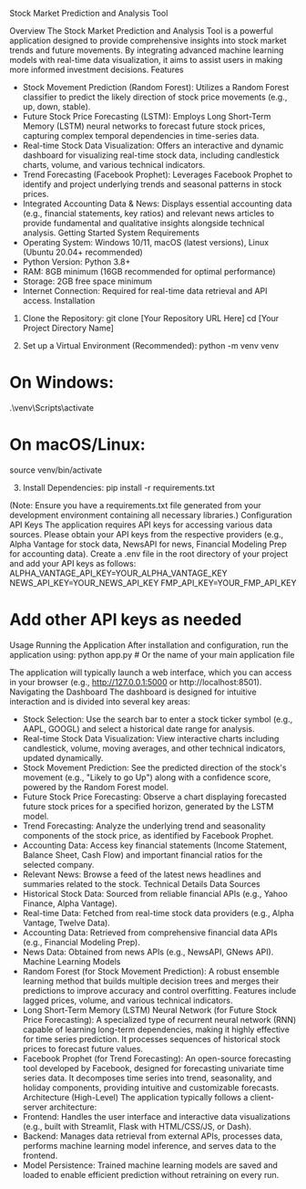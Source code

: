 Stock Market Prediction and Analysis Tool

Overview
The Stock Market Prediction and Analysis Tool is a powerful application designed to provide comprehensive insights into stock market trends and future movements. By integrating advanced machine learning models with real-time data visualization, it aims to assist users in making more informed investment decisions.
Features
* Stock Movement Prediction (Random Forest): Utilizes a Random Forest classifier to predict the likely direction of stock price movements (e.g., up, down, stable).
* Future Stock Price Forecasting (LSTM): Employs Long Short-Term Memory (LSTM) neural networks to forecast future stock prices, capturing complex temporal dependencies in time-series data.
* Real-time Stock Data Visualization: Offers an interactive and dynamic dashboard for visualizing real-time stock data, including candlestick charts, volume, and various technical indicators.
* Trend Forecasting (Facebook Prophet): Leverages Facebook Prophet to identify and project underlying trends and seasonal patterns in stock prices.
* Integrated Accounting Data & News: Displays essential accounting data (e.g., financial statements, key ratios) and relevant news articles to provide fundamental and qualitative insights alongside technical analysis.
Getting Started
System Requirements
* Operating System: Windows 10/11, macOS (latest versions), Linux (Ubuntu 20.04+ recommended)
* Python Version: Python 3.8+
* RAM: 8GB minimum (16GB recommended for optimal performance)
* Storage: 2GB free space minimum
* Internet Connection: Required for real-time data retrieval and API access.
Installation
1. Clone the Repository:
git clone [Your Repository URL Here]
cd [Your Project Directory Name]

2. Set up a Virtual Environment (Recommended):
python -m venv venv
# On Windows:
.\venv\Scripts\activate
# On macOS/Linux:
source venv/bin/activate

3. Install Dependencies:
pip install -r requirements.txt

(Note: Ensure you have a requirements.txt file generated from your development environment containing all necessary libraries.)
Configuration
API Keys
The application requires API keys for accessing various data sources. Please obtain your API keys from the respective providers (e.g., Alpha Vantage for stock data, NewsAPI for news, Financial Modeling Prep for accounting data).
Create a .env file in the root directory of your project and add your API keys as follows:
ALPHA_VANTAGE_API_KEY=YOUR_ALPHA_VANTAGE_KEY
NEWS_API_KEY=YOUR_NEWS_API_KEY
FMP_API_KEY=YOUR_FMP_API_KEY
# Add other API keys as needed

Usage
Running the Application
After installation and configuration, run the application using:
python app.py  # Or the name of your main application file

The application will typically launch a web interface, which you can access in your browser (e.g., http://127.0.0.1:5000 or http://localhost:8501).
Navigating the Dashboard
The dashboard is designed for intuitive interaction and is divided into several key areas:
   * Stock Selection: Use the search bar to enter a stock ticker symbol (e.g., AAPL, GOOGL) and select a historical date range for analysis.
   * Real-time Stock Data Visualization: View interactive charts including candlestick, volume, moving averages, and other technical indicators, updated dynamically.
   * Stock Movement Prediction: See the predicted direction of the stock's movement (e.g., "Likely to go Up") along with a confidence score, powered by the Random Forest model.
   * Future Stock Price Forecasting: Observe a chart displaying forecasted future stock prices for a specified horizon, generated by the LSTM model.
   * Trend Forecasting: Analyze the underlying trend and seasonality components of the stock price, as identified by Facebook Prophet.
   * Accounting Data: Access key financial statements (Income Statement, Balance Sheet, Cash Flow) and important financial ratios for the selected company.
   * Relevant News: Browse a feed of the latest news headlines and summaries related to the stock.
Technical Details
Data Sources
   * Historical Stock Data: Sourced from reliable financial APIs (e.g., Yahoo Finance, Alpha Vantage).
   * Real-time Data: Fetched from real-time stock data providers (e.g., Alpha Vantage, Twelve Data).
   * Accounting Data: Retrieved from comprehensive financial data APIs (e.g., Financial Modeling Prep).
   * News Data: Obtained from news APIs (e.g., NewsAPI, GNews API).
Machine Learning Models
   * Random Forest (for Stock Movement Prediction): A robust ensemble learning method that builds multiple decision trees and merges their predictions to improve accuracy and control overfitting. Features include lagged prices, volume, and various technical indicators.
   * Long Short-Term Memory (LSTM) Neural Network (for Future Stock Price Forecasting): A specialized type of recurrent neural network (RNN) capable of learning long-term dependencies, making it highly effective for time series prediction. It processes sequences of historical stock prices to forecast future values.
   * Facebook Prophet (for Trend Forecasting): An open-source forecasting tool developed by Facebook, designed for forecasting univariate time series data. It decomposes time series into trend, seasonality, and holiday components, providing intuitive and customizable forecasts.
Architecture (High-Level)
The application typically follows a client-server architecture:
   * Frontend: Handles the user interface and interactive data visualizations (e.g., built with Streamlit, Flask with HTML/CSS/JS, or Dash).
   * Backend: Manages data retrieval from external APIs, processes data, performs machine learning model inference, and serves data to the frontend.
   * Model Persistence: Trained machine learning models are saved and loaded to enable efficient prediction without retraining on every run.
